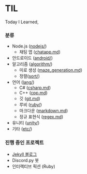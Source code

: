 # TIL

Today I Learned,

### 분류

* Node.js ([nodejs/](/nodejs))
  * 채팅 앱 ([chatapp.md](/nodejs/chatapp.md))
* 안드로이드 ([android/](/android))
* 알고리즘 ([algorithm/](/algorithm))
  * 미로 생성 ([maze_generation.md](/algorithm/maze_generation.md))
  * 정렬([sort/](/algorithm/sort))
* 언어 ([lang/](/lang))
  * C# ([csharp.md](/lang/csharp.md))
  * C++ ([cpp.md](/lang/cpp.md))
  * 깃 ([git.md](/lang/git.md))
  * 루비 ([ruby/](/lang/ruby))
  * 마크다운 ([markdown.md](/lang/markdown.md))
  * 정규 표현식 ([regex.md](/lang/regex.md))
* 유니티 ([unity/](/unity))
* 기타 ([etc/](/etc))

### 진행 중인 프로젝트

* [Jekyll 블로그](https://reverince.github.io)
* Discord.py 봇
* 인터랙티브 픽션 (Ruby)
